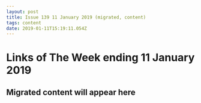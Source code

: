 ```yaml
---
layout: post
title: Issue 139 11 January 2019 (migrated, content)
tags: content
date: 2019-01-11T15:19:11.054Z
---
```

# Links of The Week ending 11 January 2019

## Migrated content will appear here